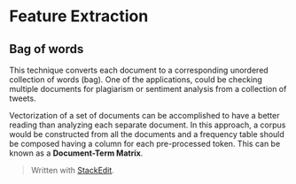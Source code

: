 
# Feature Extraction

## Bag of words

This technique converts each document to a corresponding unordered collection of words (bag). One of the applications, could be checking multiple documents for plagiarism or sentiment analysis from a collection of tweets.

Vectorization of a set of documents can be accomplished to have a better reading than analyzing each separate document. In this approach, a corpus would be constructed from all the documents and a frequency table should be composed having a column for each pre-processed token. This can be known as a **Document-Term Matrix**.



> Written with [StackEdit](https://stackedit.io/).
<!--stackedit_data:
eyJoaXN0b3J5IjpbMTg4MjkwMzIxNl19
-->